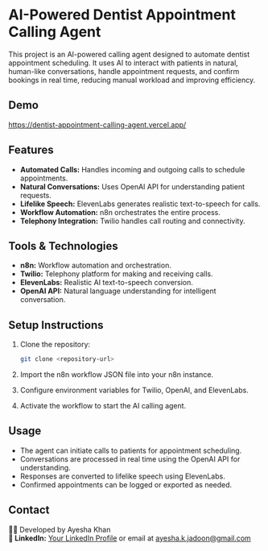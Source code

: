 # AI-Powered Dentist Appointment Calling Agent

This project is an AI-powered calling agent designed to automate dentist appointment scheduling. It uses AI to interact with patients in natural, human-like conversations, handle appointment requests, and confirm bookings in real time, reducing manual workload and improving efficiency.


## Demo
https://dentist-appointment-calling-agent.vercel.app/


## Features
- **Automated Calls:** Handles incoming and outgoing calls to schedule appointments.
- **Natural Conversations:** Uses OpenAI API for understanding patient requests.
- **Lifelike Speech:** ElevenLabs generates realistic text-to-speech for calls.
- **Workflow Automation:** n8n orchestrates the entire process.
- **Telephony Integration:** Twilio handles call routing and connectivity.


## Tools & Technologies
- **n8n:** Workflow automation and orchestration.  
- **Twilio:** Telephony platform for making and receiving calls.  
- **ElevenLabs:** Realistic AI text-to-speech conversion.  
- **OpenAI API:** Natural language understanding for intelligent conversation.


## Setup Instructions
1. Clone the repository:
   ```bash
   git clone <repository-url>
   ```

2. Import the n8n workflow JSON file into your n8n instance.

3. Configure environment variables for Twilio, OpenAI, and ElevenLabs.

4. Activate the workflow to start the AI calling agent.


## Usage

- The agent can initiate calls to patients for appointment scheduling.  
- Conversations are processed in real time using the OpenAI API for understanding.  
- Responses are converted to lifelike speech using ElevenLabs.  
- Confirmed appointments can be logged or exported as needed.


## Contact

👩‍💻 Developed by Ayesha Khan  
**🔗 LinkedIn:** [Your LinkedIn Profile](www.linkedin.com/in/ayeshajadoon)  or email at ayesha.k.jadoon@gmail.com  
